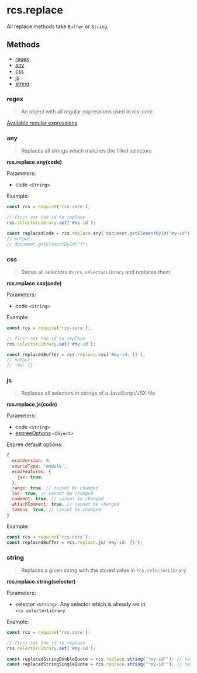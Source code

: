 # rcs.replace

All replace methods take `Buffer` or `String`.

## Methods

- [regex](#regex)
- [any](#any)
- [css](#css)
- [js](#js)
- [string](#string)

### regex

> An object with all regular expressions used in rcs-core

[Available regular expressions](https://github.com/JPeer264/node-rcs-core/blob/master/lib/replace/regex.js)

### any

> Replaces all strings which matches the filled selectors

**rcs.replace.any(code)**

Parameters:
- code `<String>`

Example:

```js
const rcs = require('rcs-core');

// first set the id to replace
rcs.selectorLibrary.set('#my-id');

const replacedCode = rcs.replace.any('document.getElementById("my-id")');
// output:
// document.getElementById("t")
```

### css

> Stores all selectors in `rcs.selectorLibrary` and replaces them

**rcs.replace.css(code)**

Parameters:
- code `<String>`

Example:

```js
const rcs = require('rcs-core');

// first set the id to replace
rcs.selectorLibrary.set('#my-id');

const replacedBuffer = rcs.replace.css('#my-id: {}');
// output:
// '#a: {}'
```

### js

> Replaces all selectors in strings of a JavaScript/JSX file

**rcs.replace.js(code)**

Parameters:
- code `<String>`
- [espreeOptions](https://github.com/eslint/espree#usage) `<Object>`

Espree default options:
```js
{
  ecmaVersion: 9,
  sourceType: 'module',
  ecmaFeatures: {
    jsx: true,
  },
  range: true, // cannot be changed
  loc: true, // cannot be changed
  comment: true, // cannot be changed
  attachComment: true, // cannot be changed
  tokens: true, // cannot be changed
}
```

Example:

```js
const rcs = require('rcs-core');
const replacedBuffer = rcs.replace.js('#my-id: {}');
```

### string

> Replaces a given string with the stored value in `rcs.selectorLibrary`

**rcs.replace.string(selector)**

Parameters:
- selector `<String>`: Any selector which is already set in `rcs.selectorLibrary`

Example:

```js
const rcs = require('rcs-core');

// first set the id to replace
rcs.selectorLibrary.set('#my-id');

const replacedStringDoubleQuote = rcs.replace.string('"my-id"'); // returns "a"
const replacedStringSingleQuote = rcs.replace.string("'my-id'"); // returns 'a'
```
